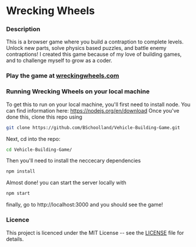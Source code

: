 # Wrecking Wheels
### Description
This is a browser game where you build a contraption to complete levels.  Unlock new parts, solve physics based puzzles, and battle enemy contraptions!  I created this game because of my love of building games, and to challenge myself to grow as a coder.  
### Play the game at [wreckingwheels.com](https://wreckingwheels.com)
### Running Wrecking Wheels on your local machine
To get this to run on your local machine, you'll first need to install node.  You can find information here: https://nodejs.org/en/download 
Once you've done this, clone this repo using
``` sh
git clone https://github.com/BSchoolland/Vehicle-Building-Game.git
```
Next, cd into the repo: 
``` sh
cd Vehicle-Building-Game/
```
Then you'll need to install the neccecary dependencies
``` sh
npm install
```
Almost done! you can start the server locally with
``` sh
npm start
```
finally, go to http://localhost:3000 and you should see the game!
### Licence
This project is licenced under the MIT License -- see the [LICENSE](LICENSE.txt) file for details.
